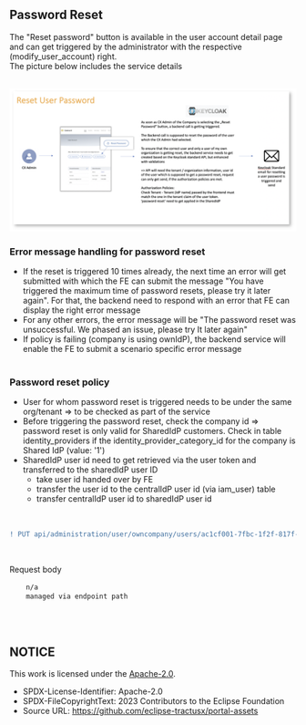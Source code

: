 ## Password Reset

The "Reset password" button is available in the user account detail page and can get triggered by the administrator with the respective (modify_user_account) right.  
The picture below includes the service details
<br>
<br>

<img width="1134" alt="image" src="https://raw.githubusercontent.com/eclipse-tractusx/portal-assets/main/docs/static/reset-password-workflow.png">

### Error message handling for password reset

- If the reset is triggered 10 times already, the next time an error will get submitted with which the FE can submit the message "You have triggered the maximum time of password resets, please try it later again". For that, the backend need to respond with an error that FE can display the right error message
- For any other errors, the error message will be "The password reset was unsuccessful. We phased an issue, please try It later again"
- If policy is failing (company is using ownIdP), the backend service will enable the FE to submit a scenario specific error message
  <br>
  <br>

### Password reset policy

- User for whom password reset is triggered needs to be under the same org/tenant => to be checked as part of the service
- Before triggering the password reset, check the company id => password reset is only valid for SharedIdP customers. Check in table identity_providers if the identity_provider_category_id for the company is Shared IdP (value: '1')
- SharedIdP user id need to get retrieved via the user token and transferred to the sharedIdP user ID
  - take user id handed over by FE
  - transfer the user id to the centralIdP user id (via iam_user) table
  - transfer centralIdP user id to sharedIdP user id

<br>

```diff
! PUT api/administration/user/owncompany/users/ac1cf001-7fbc-1f2f-817f-bce0575a0011/resetPassword
```

<br>

Request body

    	n/a
    	managed via endpoint path

<br>
<br>

## NOTICE

This work is licensed under the [Apache-2.0](https://www.apache.org/licenses/LICENSE-2.0).

- SPDX-License-Identifier: Apache-2.0
- SPDX-FileCopyrightText: 2023 Contributors to the Eclipse Foundation
- Source URL: https://github.com/eclipse-tractusx/portal-assets
